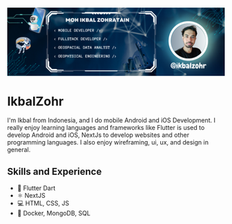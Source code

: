 ![banner](./images/banner.png)

# IkbalZohr

I'm Ikbal from Indonesia, and I do mobile Android and iOS Development. I really enjoy learning languages and frameworks like Flutter is used to develop Android and iOS, NextJs to develop websites and other programming languages. I also enjoy wireframing, ui, ux, and design in general.

## Skills and Experience

- 📱 Flutter Dart
- ⚛ NextJS
- 💻 HTML, CSS, JS
- 🐳 Docker, MongoDB, SQL
